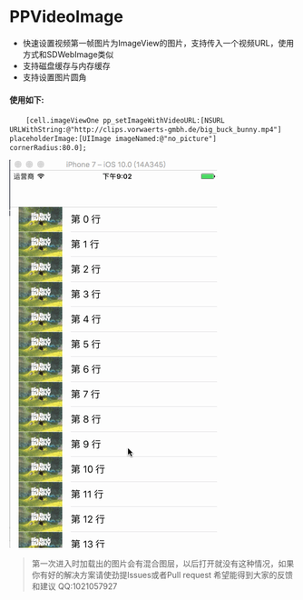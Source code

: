# PPVideoImage
* 快速设置视频第一帧图片为ImageView的图片，支持传入一个视频URL，使用方式和SDWebImage类似
* 支持磁盘缓存与内存缓存
* 支持设置图片圆角

#### 使用如下: 

```
    [cell.imageViewOne pp_setImageWithVideoURL:[NSURL URLWithString:@"http://clips.vorwaerts-gmbh.de/big_buck_bunny.mp4"] placeholderImage:[UIImage imageNamed:@"no_picture"] cornerRadius:80.0];

 ```
 
 
 ![Aaron Swartz](https://github.com/JungHsu/PPVideoImage/blob/master/videodemo.gif)


> 第一次进入时加载出的图片会有混合图层，以后打开就没有这种情况，如果你有好的解决方案请使劲提lssues或者Pull request
> 希望能得到大家的反馈和建议 
> QQ:1021057927